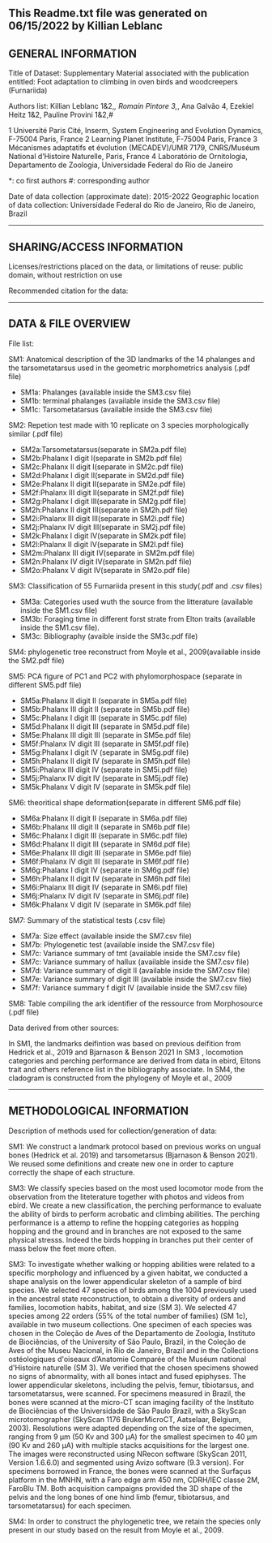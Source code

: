 This Readme.txt file was generated on 06/15/2022 by Killian Leblanc
-------------------
GENERAL INFORMATION
-------------------

Title of Dataset: Supplementary Material associated with the publication entitled: Foot adaptation to climbing in oven birds and woodcreepers (Furnariida)

Authors list: Killian Leblanc 1&2,*, Romain Pintore 3,*, Ana Galvão 4, Ezekiel Heitz 1&2, Pauline Provini 1&2,#

1 Université Paris Cité, Inserm, System Engineering and Evolution Dynamics, F-75004 Paris, France
2 Learning Planet Institute, F-75004 Paris, France
3 Mécanismes adaptatifs et évolution (MECADEV)/UMR 7179, CNRS/Muséum National d’Histoire Naturelle, Paris, France
4 Laboratório de Ornitologia, Departamento de Zoologia, Universidade Federal do Rio de Janeiro

*: co first authors
 #: corresponding author

Date of data collection (approximate date): 2015-2022
Geographic location of data collection: Universidade Federal do Rio de Janeiro, Rio de Janeiro, Brazil

--------------------------
SHARING/ACCESS INFORMATION
-------------------------- 

Licenses/restrictions placed on the data, or limitations of reuse: public domain, without restriction on use

Recommended citation for the data: 


--------------------
DATA & FILE OVERVIEW
--------------------

File list:

SM1: Anatomical description of the 3D landmarks of the 14 phalanges and the tarsometatarsus used in the geometric morphometrics analysis (.pdf file)
- SM1a: Phalanges (available inside the SM3.csv file)
- SM1b: terminal phalanges (available inside the SM3.csv file)
- SM1c: Tarsometatarsus (available inside the SM3.csv file)

SM2: Repetion test made with 10 replicate on 3 species morphologically similar (.pdf file)
- SM2a:Tarsometatarsus(separate in SM2a.pdf file)
- SM2b:Phalanx I digit I(separate in SM2b.pdf file)
- SM2c:Phalanx II digit I(separate in SM2c.pdf file)
- SM2d:Phalanx I digit II(separate in SM2d.pdf file)
- SM2e:Phalanx II digit II(separate in SM2e.pdf file)
- SM2f:Phalanx III digit II(separate in SM2f.pdf file)
- SM2g:Phalanx I digit III(separate in SM2g.pdf file)
- SM2h:Phalanx II digit III(separate in SM2h.pdf file)
- SM2i:Phalanx III digit III(separate in SM2i.pdf file)
- SM2j:Phalanx IV digit III(separate in SM2j.pdf file)
- SM2k:Phalanx I digit IV(separate in SM2k.pdf file)
- SM2l:Phalanx II digit IV(separate in SM2l.pdf file)
- SM2m:Phalanx III digit IV(separate in SM2m.pdf file)
- SM2n:Phalanx IV digit IV(separate in SM2n.pdf file)
- SM2o:Phalanx V digit IV(separate in SM2o.pdf file)

SM3: Classification of 55 Furnariida present in this study(.pdf and .csv files)
- SM3a: Categories used wuth the source from the litterature (available inside the SM1.csv file)
- SM3b: Foraging time in different forst strate from Elton traits (available inside the SM1.csv file).
- SM3c: Bibliography (avaible inside the SM3c.pdf file)

SM4: phylogenetic tree reconstruct from Moyle et al., 2009(available inside the SM2.pdf file)

SM5: PCA figure of PC1 and PC2 with phylomorphospace (separate in different SM5.pdf file)
- SM5a:Phalanx II digit II (separate in SM5a.pdf file)
- SM5b:Phalanx III digit II (separate in SM5b.pdf file)
- SM5c:Phalanx I digit III (separate in SM5c.pdf file)
- SM5d:Phalanx II digit III (separate in SM5d.pdf file)
- SM5e:Phalanx III digit III (separate in SM5e.pdf file)
- SM5f:Phalanx IV digit III (separate in SM5f.pdf file)
- SM5g:Phalanx I digit IV (separate in SM5g.pdf file)
- SM5h:Phalanx II digit IV (separate in SM5h.pdf file)
- SM5i:Phalanx III digit IV (separate in SM5i.pdf file)
- SM5j:Phalanx IV digit IV (separate in SM5j.pdf file)
- SM5k:Phalanx V digit IV (separate in SM5k.pdf file)

SM6: theoritical shape deformation(separate in different SM6.pdf file)
- SM6a:Phalanx II digit II (separate in SM6a.pdf file)
- SM6b:Phalanx III digit II (separate in SM6b.pdf file)
- SM6c:Phalanx I digit III (separate in SM6c.pdf file)
- SM6d:Phalanx II digit III (separate in SM6d.pdf file)
- SM6e:Phalanx III digit III (separate in SM6e.pdf file)
- SM6f:Phalanx IV digit III (separate in SM6f.pdf file)
- SM6g:Phalanx I digit IV (separate in SM6g.pdf file)
- SM6h:Phalanx II digit IV (separate in SM6h.pdf file)
- SM6i:Phalanx III digit IV (separate in SM6i.pdf file)
- SM6j:Phalanx IV digit IV (separate in SM6j.pdf file)
- SM6k:Phalanx V digit IV (separate in SM6k.pdf file)

SM7: Summary of the statistical tests (.csv file)
- SM7a: Size effect (available inside the SM7.csv file)
- SM7b: Phylogenetic test (available inside the SM7.csv file) 
- SM7c: Variance summary of tmt (available inside the SM7.csv file)
- SM7c: Variance summary of hallux (available inside the SM7.csv file)
- SM7d: Variance summary of digit II (available inside the SM7.csv file)
- SM7e: Variance summary of digit III (available inside the SM7.csv file)
- SM7f: Variance summary f digit IV (available inside the SM7.csv file)

SM8: Table compiling the ark identifier of the ressource from Morphosource (.pdf file)



Data derived from other sources:

In SM1, the landmarks deifintion was based on previous deifition from Hedrick et al., 2019 and Bjarnason & Benson 2021
In SM3 , locomotion categories and perching performance are derived from data in ebird, Eltons trait and others reference list in the bibliography associate.
In SM4, the cladogram is constructed from the phylogeny of Moyle et al., 2009



--------------------------
METHODOLOGICAL INFORMATION
--------------------------

Description of methods used for collection/generation of data: 

SM1: We construct a landmark protocol based on previous works on ungual bones (Hedrick et al. 2019) and tarsometarsus (Bjarnason & Benson 2021). We reused some definitions and create new one in order to capture correctly the shape of each structure.

SM3: We classify species based on the most used locomotor mode from the observation from the liteterature together with photos and videos from ebird. We create a new classification, the perching performance to evaluate the ability of birds to perform acrobatic and climbing abilities. The perching performance is a attemp to refine the hopping categories as hopping hopping and the ground and in branches are not exposed to the same physical stresss. Indeed the birds hopping in branches put their center of mass below the feet more often. 

SM3:
To investigate whether walking or hopping abilities were related to a specific morphology and influenced by a given habitat, we conducted a shape analysis on the lower appendicular skeleton of a sample of bird species. We selected 47 species of birds among the 1004 previously used in the ancestral state reconstruction, to obtain a diversity of orders and families, locomotion habits, habitat, and size (SM 3). We selected 47 species among 22 orders (55% of the total number of families) (SM 1c), available in two museum collections. One specimen of each species was chosen in the Coleção de Aves of the Departamento de Zoologia, Instituto de Biociências, of the University of São Paulo, Brazil, in the Coleção de Aves of the Museu Nacional, in Rio de Janeiro, Brazil and in the Collections ostéologiques d'oiseaux d’Anatomie Comparée of the Muséum national d'Histoire naturelle (SM 3). We verified that the chosen specimens showed no signs of abnormality, with all bones intact and fused epiphyses. The lower appendicular skeletons, including the pelvis, femur, tibiotarsus, and tarsometatarsus, were scanned. For specimens measured in Brazil, the bones were scanned at the micro-CT scan imaging facility of the Instituto de Biociências of the Universidade de São Paulo Brazil, with a SkyScan microtomographer (SkyScan 1176 BrukerMicroCT, Aatselaar, Belgium, 2003). Resolutions were adapted depending on the size of the specimen, ranging from 9 µm (50 Kv and 300 μA) for the smallest specimen to 40 µm (90 Kv and 260 μA) with multiple stacks acquisitions for the largest one. The images were reconstructed using NRecon software (SkyScan 2011, Version 1.6.6.0) and segmented using Avizo software (9.3 version). For specimens borrowed in France, the bones were scanned at the Surfaçus platform in the MNHN, with a Faro edge arm 450 nm, CDRH/IEC classe 2M, FaroBlu TM. Both acquisition campaigns provided the 3D shape of the pelvis and the long bones of one hind limb (femur, tibiotarsus, and tarsometatarsus) for each specimen.

SM4: In order to construct the phylogenetic tree, we retain the species only present in our study based on the result from Moyle et al., 2009.
